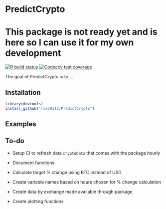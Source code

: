 
# PredictCrypto

# This package is not ready yet and is here so I can use it for my own development

<!-- badges: start -->
[![R build status](https://github.com/ries9112/PredictCrypto/workflows/R-CMD-check/badge.svg)](https://github.com/ries9112/PredictCrypto/actions)
[![Codecov test coverage](https://codecov.io/gh/ries9112/PredictCrypto/branch/master/graph/badge.svg)](https://codecov.io/gh/ries9112/PredictCrypto?branch=master)
<!-- badges: end -->

The goal of PredictCrypto is to ...

## Installation

``` r
library(devtools)
install_github("ries9112/PredictCrypto")
```

## Examples


## To-do

* Setup CI to refresh data `cryptoData` that comes with the package hourly

* Document functions

* Calculate target % change using BTC instead of USD

* Create variable names based on hours chosen for % change calculation

* Create data by exchange made available through package

* Create plotting functions
